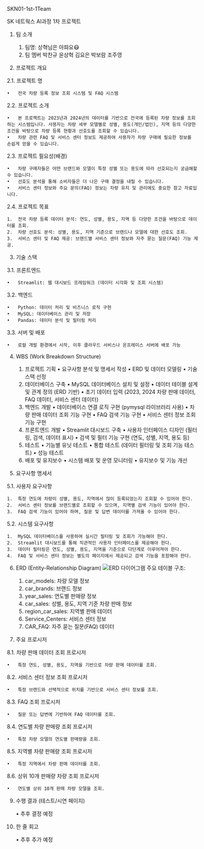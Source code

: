 SKN01-1st-1Team

SK 네트웍스 AI과정 1차 프로젝트

1. 팀 소개

	1.	팀명: 상혁님은 아퍄요😷
	2.	팀 멤버 박찬규    윤상혁    김요은    박보람    조주영

2. 프로젝트 개요

2.1. 프로젝트 명

	•	전국 차량 등록 정보 조회 시스템 및 FAQ 시스템

2.2. 프로젝트 소개

	•	본 프로젝트는 2023년과 2024년의 데이터를 기반으로 전국에 등록된 차량 정보를 조회하는 시스템입니다. 사용자는 차량 세부 모델별로 성별, 용도(개인/법인), 지역 등의 다양한 조건을 바탕으로 차량 등록 현황과 선호도를 조회할 수 있습니다.
	•	차량 관련 FAQ 및 서비스 센터 정보도 제공하여 사용자가 차량 구매에 필요한 정보를 손쉽게 얻을 수 있습니다.

2.3. 프로젝트 필요성(배경)

	•	차량 구매자들은 어떤 브랜드와 모델이 특정 성별 또는 용도에 따라 선호되는지 궁금해할 수 있습니다.
	•	선호도 분석을 통해 소비자들은 더 나은 구매 결정을 내릴 수 있습니다.
	•	서비스 센터 정보와 주요 문의(FAQ) 정보는 차량 유지 및 관리에도 중요한 참고 자료입니다.

2.4. 프로젝트 목표

	1.	전국 차량 등록 데이터 분석: 연도, 성별, 용도, 지역 등 다양한 조건을 바탕으로 데이터를 조회.
	2.	차량 선호도 분석: 성별, 용도, 지역 기준으로 브랜드나 모델에 대한 선호도 조회.
	3.	서비스 센터 및 FAQ 제공: 브랜드별 서비스 센터 정보와 자주 묻는 질문(FAQ) 기능 제공.

3. 기술 스택

3.1. 프론트엔드

	•	Streamlit: 웹 대시보드 프레임워크 (데이터 시각화 및 조회 시스템)

3.2. 백엔드

	•	Python: 데이터 처리 및 비즈니스 로직 구현
	•	MySQL: 데이터베이스 관리 및 저장
	•	Pandas: 데이터 분석 및 필터링 처리

3.3. 서버 및 배포

	•	로컬 개발 환경에서 시작, 이후 클라우드 서비스나 온프레미스 서버에 배포 가능

4. WBS (Work Breakdown Structure)

	1.	프로젝트 기획
	•	요구사항 분석 및 명세서 작성
	•	ERD 및 데이터 모델링
	•	기술 스택 선정
	2.	데이터베이스 구축
	•	MySQL 데이터베이스 설치 및 설정
	•	데이터 테이블 설계 및 관계 정의 (ERD 기반)
	•	초기 데이터 입력 (2023, 2024 차량 판매 데이터, FAQ 데이터, 서비스 센터 데이터)
	3.	백엔드 개발
	•	데이터베이스 연결 로직 구현 (pymysql 라이브러리 사용)
	•	차량 판매 데이터 조회 기능 구현
	•	FAQ 검색 기능 구현
	•	서비스 센터 정보 조회 기능 구현
	4.	프론트엔드 개발
	•	Streamlit 대시보드 구축
	•	사용자 인터페이스 디자인 (필터링, 검색, 데이터 표시)
	•	검색 및 필터 기능 구현 (연도, 성별, 지역, 용도 등)
	5.	테스트
	•	기능별 유닛 테스트
	•	통합 테스트 (데이터 필터링 및 조회 기능 테스트)
	•	성능 테스트
	6.	배포 및 유지보수
	•	시스템 배포 및 운영 모니터링
	•	유지보수 및 기능 개선

5. 요구사항 명세서

5.1. 사용자 요구사항

	1.	특정 연도에 차량이 성별, 용도, 지역에서 많이 등록되었는지 조회할 수 있어야 한다.
	2.	서비스 센터 정보를 브랜드별로 조회할 수 있으며, 지역별 검색 기능이 있어야 한다.
	3.	FAQ 검색 기능이 있어야 하며, 질문 및 답변 데이터를 가져올 수 있어야 한다.

5.2. 시스템 요구사항

	1.	MySQL 데이터베이스를 사용하여 실시간 필터링 및 조회가 가능해야 한다.
	2.	Streamlit 대시보드를 통해 직관적인 사용자 인터페이스를 제공해야 한다.
	3.	데이터 필터링은 연도, 성별, 용도, 지역을 기준으로 다단계로 이루어져야 한다.
	4.	FAQ 및 서비스 센터 정보는 별도의 페이지에서 제공되고 검색 기능을 포함해야 한다.

6. ERD (Entity-Relationship Diagram)
![ERD 다이어그램](https://github.com/thanGyuPark/SKN05-1nd-1Team/blob/main/pj1erd.png)
주요 테이블 구조:

	1.	car_models: 차량 모델 정보
	2.	car_brands: 브랜드 정보
	3.	year_sales: 연도별 판매량 정보
	4.	car_sales: 성별, 용도, 지역 기준 차량 판매 정보
	5.	region_car_sales: 지역별 판매 데이터
	6.	Service_Centers: 서비스 센터 정보
	7.	CAR_FAQ: 자주 묻는 질문(FAQ) 데이터

8. 주요 프로시저

8.1. 차량 판매 데이터 조회 프로시저

	•	특정 연도, 성별, 용도, 지역을 기반으로 차량 판매 데이터를 조회.

8.2. 서비스 센터 정보 조회 프로시저

	•	특정 브랜드와 선택적으로 위치를 기반으로 서비스 센터 정보를 조회.

8.3. FAQ 조회 프로시저

	•	질문 또는 답변에 기반하여 FAQ 데이터를 조회.

8.4. 연도별 차량 판매량 조회 프로시저

	•	특정 차량 모델의 연도별 판매량을 조회.

8.5. 지역별 차량 판매량 조회 프로시저

	•	특정 지역에서 차량 판매 데이터를 조회.

8.6. 상위 10개 판매량 차량 조회 프로시저

	•	연도별 상위 10개 판매 차량 모델을 조회.

9. 수행 결과 (테스트/시연 페이지)

	•	추후 결정 예정

10. 한 줄 회고

	•	추후 추가 예정
